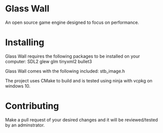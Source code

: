 # Glass Wall
An open source game engine designed to focus on performance.

# Installing
Glass Wall requires the following packages to be installed on your computer:
SDL2
glew
glm
tinyxml2
bullet3

Glass Wall comes with the following included:
stb_image.h

The project uses CMake to build and is tested using ninja with vcpkg on windows 10.

# Contributing
Make a pull request of your desired changes and it will be reviewed/tested by an adminstrator.